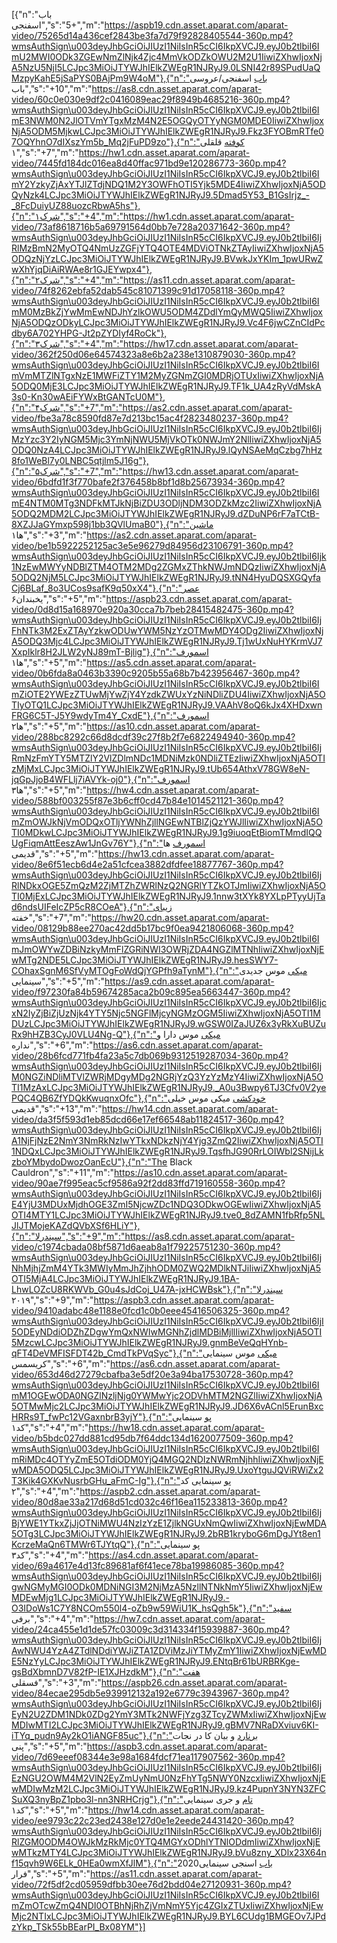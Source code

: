 [{"n":"باب اسفنجی","s":"5+","m":"https://aspb19.cdn.asset.aparat.com/aparat-video/75265d14a436cef2843be3fa7d79f92828405544-360p.mp4?wmsAuthSign\u003deyJhbGciOiJIUzI1NiIsInR5cCI6IkpXVCJ9.eyJ0b2tlbiI6ImU2MWI0ODk3ZGEwNmZlNjk4Zjc4MmVkODZkOWU2M2U1IiwiZXhwIjoxNjA5NzU5NjI5LCJpc3MiOiJTYWJhIElkZWEgR1NJRyJ9.0LSNI42r89SPudUaQMzpyKahE5jSaPYS0BAjPm9W4oM"},{"n":"باب اسفنجی/عروسی باب","s":"+10","m":"https://as8.cdn.asset.aparat.com/aparat-video/60c0e030e9df2c0416089eac29f8949b4685216-360p.mp4?wmsAuthSign\u003deyJhbGciOiJIUzI1NiIsInR5cCI6IkpXVCJ9.eyJ0b2tlbiI6ImE3NWM0N2JlOTVmYTgxMzM4N2E5OGQyOTYyNGM0MDE0IiwiZXhwIjoxNjA5ODM5MjkwLCJpc3MiOiJTYWJhIElkZWEgR1NJRyJ9.Fkz3FYOBmRTfe07OQYhnO7dIXszYm5b_Mq2jFuPD9zo"},{"n":"کوفته قلقلی ۱","s":"+7","m":"https://hw1.cdn.asset.aparat.com/aparat-video/7445fd184dc016ea8d40ffac971bd9e120286773-360p.mp4?wmsAuthSign\u003deyJhbGciOiJIUzI1NiIsInR5cCI6IkpXVCJ9.eyJ0b2tlbiI6ImY2YzkyZjAxYTJlZTdjNDQ1M2Y3OWFhOTI5Yjk5MDE4IiwiZXhwIjoxNjA5ODQyNzk4LCJpc3MiOiJTYWJhIElkZWEgR1NJRyJ9.5Dmad5Y53_B1GsIrjz_-_8FcDuiyUZ88uozcRbwA5hs"},{"n":"شرک۱","s":"+4","m":"https://hw1.cdn.asset.aparat.com/aparat-video/73af8618716b5a69791564d0bb7e728a20371642-360p.mp4?wmsAuthSign\u003deyJhbGciOiJIUzI1NiIsInR5cCI6IkpXVCJ9.eyJ0b2tlbiI6IjRlMzBmN2MyOTQ4NmUzZGFjYTQ4OTE4MDViOTNkZTAyIiwiZXhwIjoxNjA5ODQzNjYzLCJpc3MiOiJTYWJhIElkZWEgR1NJRyJ9.BVwkJxYKIm_1pwURwZwXhYjqDiAiRWAe8r1GJEYwpx4"},{"n":"شرک۲","s":"+4","m":"https://as11.cdn.asset.aparat.com/aparat-video/74f8262ebfa52dab545c81071399c91d17058118-360p.mp4?wmsAuthSign\u003deyJhbGciOiJIUzI1NiIsInR5cCI6IkpXVCJ9.eyJ0b2tlbiI6ImM0MzBkZjYwMmEwNDJhYzlkOWU5ODM4ZDdlYmQyMWQ5IiwiZXhwIjoxNjA5ODQzODkyLCJpc3MiOiJTYWJhIElkZWEgR1NJRyJ9.Vc4F6jwCZnCIdPcdby6A702YHPG-Jt2pZYDIyf4RoCk"},{"n":"شرک۳","s":"+4","m":"https://hw17.cdn.asset.aparat.com/aparat-video/362f250d06e64574323a8e6b2a238e1310879030-360p.mp4?wmsAuthSign\u003deyJhbGciOiJIUzI1NiIsInR5cCI6IkpXVCJ9.eyJ0b2tlbiI6ImVmMTZlNTgxNzE1MWFiZTY1M2MyZGNmZGI0MDRjOTUxIiwiZXhwIjoxNjA5ODQ0MjE3LCJpc3MiOiJTYWJhIElkZWEgR1NJRyJ9.TF1k_UA4zRyVdMskA3s0-Kn30wAEiFYWxBtGANTcU0M"},{"n":"شرک۴","s":"+7","m":"https://as2.cdn.asset.aparat.com/aparat-video/fbe3a78c8590fd87e7d213bc15ac4f2823480237-360p.mp4?wmsAuthSign\u003deyJhbGciOiJIUzI1NiIsInR5cCI6IkpXVCJ9.eyJ0b2tlbiI6IjMzYzc3Y2IyNGM5Mjc3YmNjNWU5MjVkOTk0NWJmY2NlIiwiZXhwIjoxNjA5ODQ0NzA4LCJpc3MiOiJTYWJhIElkZWEgR1NJRyJ9.lQyNSAeMqCzbg7hHz8fo1WeBl7y0LNBC5qtjlm5J16g"},{"n":"شرک۵","s":"+7","m":"https://hw13.cdn.asset.aparat.com/aparat-video/6bdfd1f3f770bafe2f376458b8bf1d8b25673934-360p.mp4?wmsAuthSign\u003deyJhbGciOiJIUzI1NiIsInR5cCI6IkpXVCJ9.eyJ0b2tlbiI6ImE4NTM0MTg3NDFkMTJkNjBiZDU3ODljNDM3ODZkMzc2IiwiZXhwIjoxNjA5ODQ2MDM2LCJpc3MiOiJTYWJhIElkZWEgR1NJRyJ9.dZDuNP6rF7aTCtB-8XZJJaGYmxp598j1bb3QVlUmaB0"},{"n":"ماشین ها۱","s":"+3","m":"https://as2.cdn.asset.aparat.com/aparat-video/be1b5922252125ac3e5e96279d84956d23106791-360p.mp4?wmsAuthSign\u003deyJhbGciOiJIUzI1NiIsInR5cCI6IkpXVCJ9.eyJ0b2tlbiI6Ijk1NzEwMWYyNDBlZTM4OTM2MDg2ZGMxZThkNWJmNDQzIiwiZXhwIjoxNjA5ODQ2NjM5LCJpc3MiOiJTYWJhIElkZWEgR1NJRyJ9.tNN4HyuDQSXGQyfaCj6BLaf_8o3UCos9safK9q50xX4"},{"n":"عصر یخبندان۶","s":"+5","m":"https://aspb23.cdn.asset.aparat.com/aparat-video/0d8d15a168970e920a30cca7b7beb28415482475-360p.mp4?wmsAuthSign\u003deyJhbGciOiJIUzI1NiIsInR5cCI6IkpXVCJ9.eyJ0b2tlbiI6IjFhNTk3M2ExZTAyYzkwODUwYWM5NzYzOTMwMDY4ODg2IiwiZXhwIjoxNjA5ODQ3Mjc4LCJpc3MiOiJTYWJhIElkZWEgR1NJRyJ9.Tj1wUxNuHYKrmVJ7XxpIklr8H2JLW2yNJ89mT-Bjlig"},{"n":"اسمورف ها۱","s":"+5","m":"https://as5.cdn.asset.aparat.com/aparat-video/0b6fda8a0463b3390c9205b55a68b7b423956467-360p.mp4?wmsAuthSign\u003deyJhbGciOiJIUzI1NiIsInR5cCI6IkpXVCJ9.eyJ0b2tlbiI6ImZiOTE2YWEzZTUwMjYwZjY4YzdkZWUxYzNiNDliZDU4IiwiZXhwIjoxNjA5OTIyOTQ1LCJpc3MiOiJTYWJhIElkZWEgR1NJRyJ9.VAAhV8oQ6kJx4XHDxwnFRG6C5T-J5Y9wdyTm4Y_CxdE"},{"n":"اسمورف ها۲","s":"+5","m":"https://as10.cdn.asset.aparat.com/aparat-video/288bc8292c66d8dcdf39c27f8b2f7e6822494940-360p.mp4?wmsAuthSign\u003deyJhbGciOiJIUzI1NiIsInR5cCI6IkpXVCJ9.eyJ0b2tlbiI6IjRmNzFmYTY5MTZlY2VlZDlmNDc1MDNiMzk0NDliZTEzIiwiZXhwIjoxNjA5OTIzMjMxLCJpc3MiOiJTYWJhIElkZWEgR1NJRyJ9.tUb654AthxV78GW8eN-jqGpJjoB4WFLlj7iAVYk-oj0"},{"n":"اسمورف ها۳","s":"+5","m":"https://hw4.cdn.asset.aparat.com/aparat-video/588bf003255f87e3b6cff0cd47b84e1014521121-360p.mp4?wmsAuthSign\u003deyJhbGciOiJIUzI1NiIsInR5cCI6IkpXVCJ9.eyJ0b2tlbiI6ImZmOWJkNjVmODQxOTljYWNhZjllNGEwNTBlZjQzYWJlIiwiZXhwIjoxNjA5OTI0MDkwLCJpc3MiOiJTYWJhIElkZWEgR1NJRyJ9.1g9iuoqEtBiomTMmdIQQUgFiqmAttEeszAw1JnGv76Y"},{"n":"اسمورف ها قدیمی","s":"+5","m":"https://hw13.cdn.asset.aparat.com/aparat-video/8e6f51ecb6d4e2a51cfcea3882dfdfee18877767-360p.mp4?wmsAuthSign\u003deyJhbGciOiJIUzI1NiIsInR5cCI6IkpXVCJ9.eyJ0b2tlbiI6IjRlNDkxOGE5ZmQzM2ZjMTZhZWRlNzQ2NGRlYTZkOTJmIiwiZXhwIjoxNjA5OTI0MjExLCJpc3MiOiJTYWJhIElkZWEgR1NJRyJ9.1nnw3tXYk8YXLpPTyyUjTad6ndsUIFeIcZP5cR8COeA"},{"n":"زیبای خفته","s":"+7","m":"https://hw20.cdn.asset.aparat.com/aparat-video/08129b88ee270ac42dd5b17bc9f0ea9421806068-360p.mp4?wmsAuthSign\u003deyJhbGciOiJIUzI1NiIsInR5cCI6IkpXVCJ9.eyJ0b2tlbiI6ImJmOWYwZDBiNzkyMmFlZGRiNWI3OWRjZDA4NGZlMTNhIiwiZXhwIjoxNjEwMTg2NDE5LCJpc3MiOiJTYWJhIElkZWEgR1NJRyJ9.hesSWY7-COhaxSgnM6SfVyMTOgFoWdQjYGPfh9aTynM"},{"n":"میکی موس جدیدی سینمایی","s":"+5","m":"https://as9.cdn.asset.aparat.com/aparat-video/f97230fa84b59674285aca2b09c895ea5663447-360p.mp4?wmsAuthSign\u003deyJhbGciOiJIUzI1NiIsInR5cCI6IkpXVCJ9.eyJ0b2tlbiI6IjcxN2IyZjBiZjUzNjk4YTY5Njc5NGFlMjcyNGMzOGM5IiwiZXhwIjoxNjA5OTI1MDUzLCJpc3MiOiJTYWJhIElkZWEgR1NJRyJ9.wGSW0IZaJUZ6x3yRkXuBUZuRx9hHZB3CyJ0VLU4Ng-Q"},{"n":"میکی موس دارا و نداره","s":"+6","m":"https://as6.cdn.asset.aparat.com/aparat-video/28b6fcd771fb4fa23a5c7db069b9312519287034-360p.mp4?wmsAuthSign\u003deyJhbGciOiJIUzI1NiIsInR5cCI6IkpXVCJ9.eyJ0b2tlbiI6IjM0NGZiNDliMTVlZWRjMDgyMDg2NGRjYzQ3YzYzMzY4IiwiZXhwIjoxNjA5OTI1MzAxLCJpc3MiOiJTYWJhIElkZWEgR1NJRyJ9._A0u3Bwpy6TJ3Cfv0V2yePQC4QB6ZfYDQkKwuqnxOfc"},{"n":"خودکشی میکی موس خیلی قدیمی","s":"+13","m":"https://hw14.cdn.asset.aparat.com/aparat-video/da3f5f593d1eb85dcd66e17ef66548ab11824517-360p.mp4?wmsAuthSign\u003deyJhbGciOiJIUzI1NiIsInR5cCI6IkpXVCJ9.eyJ0b2tlbiI6IjA1NjFjNzE2NmY3NmRkNzIwYTkxNDkzNjY4Yjg3ZmQ2IiwiZXhwIjoxNjA5OTI1NDQxLCJpc3MiOiJTYWJhIElkZWEgR1NJRyJ9.TqsfhJG90RrLOIWbl2SNijLkzboYMbydoDwozOanEcU"},{"n":"The Black Cauldron","s":"+11","m":"https://as10.cdn.asset.aparat.com/aparat-video/90ae7f995eac5cf9586a92f2dd83ffd719160558-360p.mp4?wmsAuthSign\u003deyJhbGciOiJIUzI1NiIsInR5cCI6IkpXVCJ9.eyJ0b2tlbiI6IjE4YjU3MDUxMjdhOGE3ZmI5NjcwZDc1NDQ3ODkwOGEwIiwiZXhwIjoxNjA5OTI4MTY1LCJpc3MiOiJTYWJhIElkZWEgR1NJRyJ9.tve0_8dZAMN1fbRfp5NLJlJTMojeKAZdQVbXSf6HLiY"},{"n":"سیندرلا","s":"+9","m":"https://as8.cdn.asset.aparat.com/aparat-video/c1974cbada08bf5871d6aeab8a1f79225751230-360p.mp4?wmsAuthSign\u003deyJhbGciOiJIUzI1NiIsInR5cCI6IkpXVCJ9.eyJ0b2tlbiI6IjNhMjhjZmM4YTk3MWIyMmJhZjhhODM0ZWQ2MDlkNTJiIiwiZXhwIjoxNjA5OTI5MjA4LCJpc3MiOiJTYWJhIElkZWEgR1NJRyJ9.1BA-LhwLOZcU8RKWVb_G0u4sJdCoj_U47A-jxHCWBsk"},{"n":"سیندرلا ۲۰۱۹","s":"+9","m":"https://aspb3.cdn.asset.aparat.com/aparat-video/9410adabc48e1188e0fcd1c0b0eee45416506325-360p.mp4?wmsAuthSign\u003deyJhbGciOiJIUzI1NiIsInR5cCI6IkpXVCJ9.eyJ0b2tlbiI6IjI5ODEyNDdiODZhZDgwYmQxNWIwMGNhZjdlMDBiMjllIiwiZXhwIjoxNjA5OTI5MzcwLCJpc3MiOiJTYWJhIElkZWEgR1NJRyJ9.gnmBeVeQqHYnb-qFT4DeVMFISFDT42b_CmdTkPVqSyc"},{"n":"میکی موس سینمایی کریسمس","s":"+6","m":"https://as6.cdn.asset.aparat.com/aparat-video/653d46d27279cbafba3e5df20e3a94ba17530728-360p.mp4?wmsAuthSign\u003deyJhbGciOiJIUzI1NiIsInR5cCI6IkpXVCJ9.eyJ0b2tlbiI6ImM1OGEwODA0NGZlNzljNjg0YWMwYjc2ODVhMTM2NGZlIiwiZXhwIjoxNjA5OTMwMjc2LCJpc3MiOiJTYWJhIElkZWEgR1NJRyJ9.JD6X6vACnl5ErunBxcHRRs9T_fwPc12VGaxnbrB3yjY"},{"n":"پو سینمایی کد۱","s":"+4","m":"https://hw18.cdn.asset.aparat.com/aparat-video/b5bdc027dd881cd95db7f64ddc134d1620077509-360p.mp4?wmsAuthSign\u003deyJhbGciOiJIUzI1NiIsInR5cCI6IkpXVCJ9.eyJ0b2tlbiI6ImRiMDc4OTYyZmE5OTdiODM0YjQ4MGQ2NDIzNWRmNjhhIiwiZXhwIjoxNjEwMDA5ODQ5LCJpc3MiOiJTYWJhIElkZWEgR1NJRyJ9.UxoYtguJQViRWiZx2T3Kik4GXKvNusrbGHu_aFmC-Ig"},{"n":"پو سینمایی کد ۲","s":"+4","m":"https://aspb2.cdn.asset.aparat.com/aparat-video/80d8ae33a217d68d51cd032c46f16ea115233813-360p.mp4?wmsAuthSign\u003deyJhbGciOiJIUzI1NiIsInR5cCI6IkpXVCJ9.eyJ0b2tlbiI6IjBjYWE1YTkxZjJjOTNiMWU4NzIzYzE1ZjlkNGUxNmQwIiwiZXhwIjoxNjEwMDA5OTg3LCJpc3MiOiJTYWJhIElkZWEgR1NJRyJ9.2bRB1kryboG6mDgJYt8en1KcrzeMaQn6TMWr6TJYtqQ"},{"n":"پو سینمایی کد۳","s":"+4","m":"https://as4.cdn.asset.aparat.com/aparat-video/69a4617e4d13fc89681af6f41ece78ba19986085-360p.mp4?wmsAuthSign\u003deyJhbGciOiJIUzI1NiIsInR5cCI6IkpXVCJ9.eyJ0b2tlbiI6IjgwNGMyMGI0ODk0MDNiNGI3M2NjMzA5NzllNTNkNmY5IiwiZXhwIjoxNjEwMDEwMjg1LCJpc3MiOiJTYWJhIElkZWEgR1NJRyJ9.-O3IDoWs1C7Y8NCOm550l4-oZb9w59WiU1K_hsQgh5k"},{"n":"سفید برفی","s":"+4","m":"https://hw7.cdn.asset.aparat.com/aparat-video/24ca455e1d1de57fc03009c3d314334f15939887-360p.mp4?wmsAuthSign\u003deyJhbGciOiJIUzI1NiIsInR5cCI6IkpXVCJ9.eyJ0b2tlbiI6IjAwNWU4YzA4ZTdlNDdiYWJiZTA1ZDViMzJiYTMyZmY1IiwiZXhwIjoxNjEwMDE5NzYyLCJpc3MiOiJTYWJhIElkZWEgR1NJRyJ9.ENtqBr61bURBRKge-gsBdXbmnD7V82fP-IE1XJHzdkM"},{"n":"هفت فسقلی","s":"+3","m":"https://aspb26.cdn.asset.aparat.com/aparat-video/84ecae295db5e939912132a192e6779c3943967-360p.mp4?wmsAuthSign\u003deyJhbGciOiJIUzI1NiIsInR5cCI6IkpXVCJ9.eyJ0b2tlbiI6IjEyN2U2ZDM1NDk0ZDg2YmY3MTk2NWFjYzg3ZTcyZWMxIiwiZXhwIjoxNjEwMDIwMTI2LCJpc3MiOiJTYWJhIElkZWEgR1NJRyJ9.gBMV7NRaDXviuv6KI-iTYq_pudn9Ay2kO1iANGF85uc"},{"n":"برنارد و بیان کا در نجات پنی","s":"+5","m":"https://aspb3.cdn.asset.aparat.com/aparat-video/7d69eeef08344e3e98a1684fdcf71ea117907562-360p.mp4?wmsAuthSign\u003deyJhbGciOiJIUzI1NiIsInR5cCI6IkpXVCJ9.eyJ0b2tlbiI6IjEzNGU2OWM4M2VlN2EyZmUyNmU0NzFhYTg5NWY0NzcxIiwiZXhwIjoxNjEwMDIwMzM2LCJpc3MiOiJTYWJhIElkZWEgR1NJRyJ9.kz4PupnY3NYN3ZFCSuXQ3nyBpZ1pbo3l-nn3NRHCrjg"},{"n":"تام و جری سینمایی کد۱","s":"+5","m":"https://hw14.cdn.asset.aparat.com/aparat-video/ee9793c22c23ed2438e127d0e1e2eede24431420-360p.mp4?wmsAuthSign\u003deyJhbGciOiJIUzI1NiIsInR5cCI6IkpXVCJ9.eyJ0b2tlbiI6IjRlZGM0ODM4OWJkMzRkMjc0YTQ4MGYxODhlYTNlODdmIiwiZXhwIjoxNjEwMTkzMTY4LCJpc3MiOiJTYWJhIElkZWEgR1NJRyJ9.bVu8zny_XDlx23X64nf15qvh9W6ELk_0HEa0wmXfJlM"},{"n":"باب اسنجی سینمایی2020 فرار","s":"+5","m":"https://as11.cdn.asset.aparat.com/aparat-video/72f5df2cd05959dfbb30ee76d2bdd04e27120931-360p.mp4?wmsAuthSign\u003deyJhbGciOiJIUzI1NiIsInR5cCI6IkpXVCJ9.eyJ0b2tlbiI6ImZmOTcwZmQ4NDI0OTBhNjRhZjVmNmY5Yjc4ZGIxZTUxIiwiZXhwIjoxNjEwMjc2NTIxLCJpc3MiOiJTYWJhIElkZWEgR1NJRyJ9.BYL6CUdg1BMGEOv7JPdzYkp_TSk55bBEarPI_Bx08YM"}]
